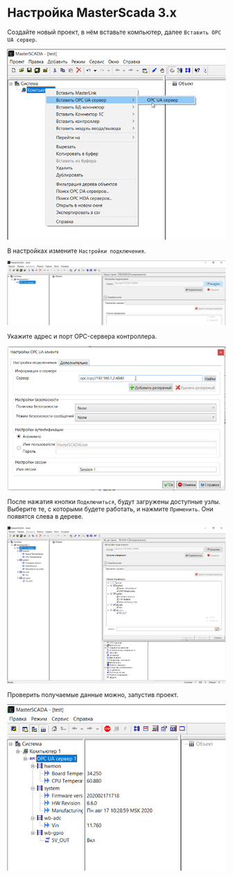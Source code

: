 # Настройка MasterScada 3.x

Создайте новый проект, в нём вставьте компьютер, далее `Вставить OPC UA сервер`.

![Основные настройки](ms2.png)

В настройках измените `Настройки подключения`.

![Основные настройки](ms3.png)

Укажите адрес и порт OPC-сервера контроллера.

![Основные настройки](ms4.png)

После нажатия кнопки `Подключиться`, будут загружены доступные узлы. Выберите те, с которыми будете работать, и нажмите `Применить`. Они появятся слева в дереве.

![Основные настройки](ms5.png)

Проверить получаемые данные можно, запустив проект.

![Основные настройки](ms6.png)